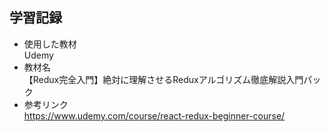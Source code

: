## 学習記録
- 使用した教材  
  Udemy  
- 教材名  
  【Redux完全入門】絶対に理解させるReduxアルゴリズム徹底解説入門パック  
- 参考リンク  
  https://www.udemy.com/course/react-redux-beginner-course/
